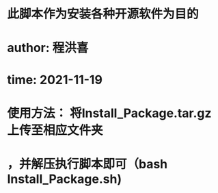 # 此脚本作为安装各种开源软件为目的
# author:       程洪喜
# time:         2021-11-19
# 使用方法：    将Install_Package.tar.gz上传至相应文件夹
#               ，并解压执行脚本即可（bash Install_Package.sh)
